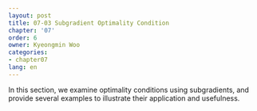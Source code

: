 ```yaml
---
layout: post
title: 07-03 Subgradient Optimality Condition
chapter: '07'
order: 6
owner: Kyeongmin Woo
categories:
- chapter07
lang: en
---
```


In this section, we examine optimality conditions using subgradients, and provide several examples to illustrate their application and usefulness.